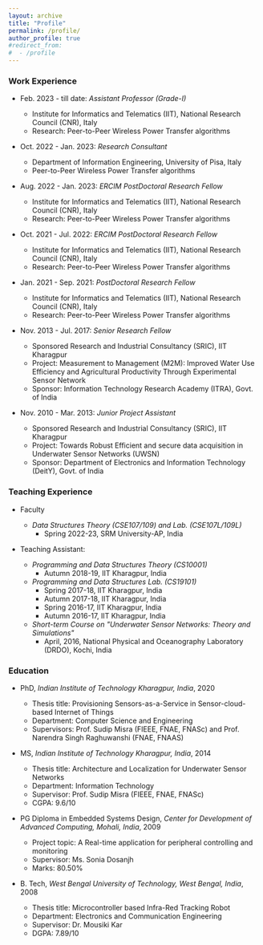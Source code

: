 ```yaml
---
layout: archive
title: "Profile"
permalink: /profile/
author_profile: true
#redirect_from:
#  - /profile
---
```

  

### Work Experience

* Feb. 2023 - till date: _Assistant Professor (Grade-I)_
  * Institute for Informatics and Telematics (IIT), National Research Council (CNR), Italy
  * Research: Peer-to-Peer Wireless Power Transfer algorithms

* Oct. 2022 - Jan. 2023: _Research Consultant_
  * Department of Information Engineering, University of Pisa, Italy
  * Peer-to-Peer Wireless Power Transfer algorithms

* Aug. 2022 - Jan. 2023: _ERCIM PostDoctoral Research Fellow_
  * Institute for Informatics and Telematics (IIT), National Research Council (CNR), Italy
  * Research: Peer-to-Peer Wireless Power Transfer algorithms

* Oct. 2021 - Jul. 2022: _ERCIM PostDoctoral Research Fellow_
  * Institute for Informatics and Telematics (IIT), National Research Council (CNR), Italy
  * Research: Peer-to-Peer Wireless Power Transfer algorithms

* Jan. 2021 - Sep. 2021: _PostDoctoral Research Fellow_
  * Institute for Informatics and Telematics (IIT), National Research Council (CNR), Italy
  * Research: Peer-to-Peer Wireless Power Transfer algorithms

* Nov. 2013 - Jul. 2017: _Senior Research Fellow_
  * Sponsored Research and Industrial Consultancy (SRIC), IIT Kharagpur
  * Project: Measurement to Management (M2M): Improved Water Use Efficiency and Agricultural Productivity Through Experimental Sensor Network
  * Sponsor: Information Technology Research Academy (ITRA), Govt. of India

* Nov. 2010 - Mar. 2013: _Junior Project Assistant_
  * Sponsored Research and Industrial Consultancy (SRIC), IIT Kharagpur
  * Project: Towards Robust Efficient and secure data acquisition in Underwater Sensor Networks (UWSN)
  * Sponsor: Department of Electronics and Information Technology (DeitY), Govt. of India


### Teaching Experience
* Faculty
  * _Data Structures Theory (CSE107/109) and Lab. (CSE107L/109L)_
    * Spring 2022-23, SRM University-AP, India

* Teaching Assistant: 
  * _Programming and Data Structures Theory (CS10001)_
    * Autumn 2018-19, IIT Kharagpur, India
  * _Programming and Data Structures Lab. (CS19101)_
    * Spring 2017-18, IIT Kharagpur, India
    * Autumn 2017-18, IIT Kharagpur, India
    * Spring 2016-17, IIT Kharagpur, India
    * Autumn 2016-17, IIT Kharagpur, India
  * _Short-term Course on "Underwater Sensor Networks: Theory and Simulations"_
    * April, 2016, National Physical and Oceanography Laboratory (DRDO), Kochi, India


### Education
* PhD, _Indian Institute of Technology Kharagpur, India_, 2020
  * Thesis title: Provisioning Sensors-as-a-Service in Sensor-cloud-based Internet of Things
  * Department: Computer Science and Engineering
  * Supervisors: Prof. Sudip Misra (FIEEE, FNAE, FNASc) and Prof. Narendra Singh Raghuwanshi (FNAE, FNAAS)

* MS, _Indian Institute of Technology Kharagpur, India_, 2014
  * Thesis title: Architecture and Localization for Underwater Sensor Networks
  * Department: Information Technology
  * Supervisor: Prof. Sudip Misra (FIEEE, FNAE, FNASc)
  * CGPA: 9.6/10

* PG Diploma in Embedded Systems Design, _Center for Development of Advanced Computing, Mohali, India_, 2009
  * Project topic: A Real-time application for peripheral controlling and monitoring
  * Supervisor: Ms. Sonia Dosanjh
  * Marks: 80.50%

* B. Tech, _West Bengal University of Technology, West Bengal, India_, 2008
  * Thesis title: Microcontroller based Infra-Red Tracking Robot 
  * Department: Electronics and Communication Engineering
  * Supervisor: Dr. Mousiki Kar
  * DGPA: 7.89/10





